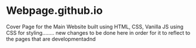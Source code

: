 # Webpage.github.io


Cover Page for the Main Website built using HTML, CSS, Vanilla JS using CSS for styling........
new changes to be done here in order for it to reflect to the pages that are developmentadnd
 

